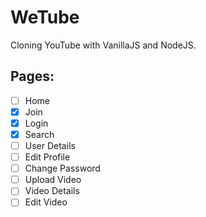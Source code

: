 # WeTube

Cloning YouTube with VanillaJS and NodeJS.

## Pages:

- [ ] Home
- [x] Join
- [x] Login
- [x] Search
- [ ] User Details
- [ ] Edit Profile
- [ ] Change Password
- [ ] Upload Video
- [ ] Video Details
- [ ] Edit Video

